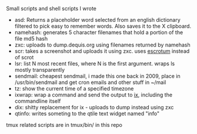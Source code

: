 Small scripts and shell scripts I wrote

* asd: Returns a placeholder word selected from an english dictionary filtered to pick easy to remember words. Also saves it to the X clipboard.
* namehash: generates 5 character filenames that hold a portion of the file md5 hash
* zxc: uploads to dump.dequis.org using filenames returned by namehash
* scr: takes a screenshot and uploads it using zxc. uses [escrotum](https://github.com/Roger/escrotum) instead of scrot
* lsr: list N most recent files, where N is the first argument. wraps ls mostly transparently
* sendmail: cheapest sendmail, i made this one back in 2009, place in /usr/bin/sendmail and get cron emails and other stuff in ~/mail
* tz: show the current time of a specified timezone
* ixwrap: wrap a command and send the output to [ix](http://ix.io), including the commandline itself
* dix: shitty replacement for ix - uploads to dump instead using zxc
* qtinfo: writes someting to the qtile text widget named "info"

tmux related scripts are in tmux/bin/ in this repo
